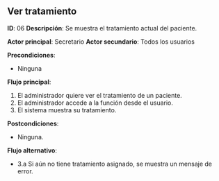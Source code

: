 ## Ver tratamiento
**ID**: 06
**Descripción**: Se muestra el tratamiento actual del paciente.

**Actor principal**: Secretario
**Actor secundario**: Todos los usuarios

**Precondiciones**:
* Ninguna

**Flujo principal**:
1. El administrador quiere ver el tratamiento de un paciente.
1. El administrador accede a la función desde el usuario.
1. El sistema muestra su tratamiento.

**Postcondiciones**: 
* Ninguna.

**Flujo alternativo**:
* 3.a Si aún no tiene tratamiento asignado, se muestra un mensaje de error.
